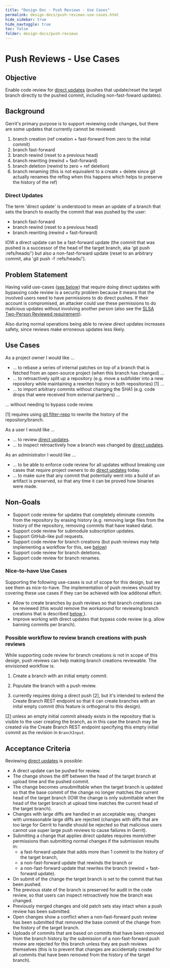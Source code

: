 ```yaml
---
title: "Design Doc - Push Reviews - Use Cases"
permalink: design-docs/push-reviews-use-cases.html
hide_sidebar: true
hide_navtoggle: true
toc: false
folder: design-docs/push-reviews
---
```


# Push Reviews - Use Cases

## <a id="objective">Objective

Enable code review for [direct updates](#direct-updates) (pushes that
update/reset the target branch directly to the pushed commit, including
non-fast-foward updates).

## <a id="background">Background

Gerrit's primary purpose is to support reviewing code changes, but there are
some updates that currently cannot be reviewed:

1. branch creation (ref creation + fast-forward from zero to the inital commit)
2. branch fast-forward
3. branch rewind (reset to a previous head)
4. branch rewriting (rewind + fast-forward)
5. branch deletion (rewind to zero + ref deletion)
6. branch renaming (this is not equivalent to a create + delete since git
   actually renames the reflog when this happens which helps to preserve the
   history of the ref)

### <a id="direct-updates">Direct Updates

The term 'direct update' is understood to mean an update of a branch that sets
the branch to exactly the commit that was pushed by the user:

* branch fast-forward
* branch rewind (reset to a previous head)
* branch rewriting (rewind + fast-forward)

IOW a direct update can be a fast-forward update (the commit that was pushed is
a successor of the head of the target branch, aka 'git push
<SHA1>:refs/heads/<branch>') but also a non-fast-forward update (reset to an
arbitrary commit, aka 'git push -f <SHA1>:refs/heads/<branch>').

## <a id="problem-statement">Problem Statement

Having valid use-cases ([see below](#use-cases)) that require doing direct
updates with bypassing code review is a security problem because it means that
the involved users need to have permissions to do direct pushes. If their
account is compromised, an attacker could use these permissions to do malicious
updates without involving another person (also see the
[SLSA](https://slsa.dev/spec/v0.1/levels#what-is-slsa) [Two-Person Reviewed
requirement](https://slsa.dev/spec/v0.1/requirements#two-person-reviewed)).

Also during normal operations being able to review direct updates increases
safety, since reviews make erroneous updates less likely.

## <a id="use-cases">Use Cases

As a project owner I would like ...

* ... to rebase a series of internal patches on top of a branch that is
  fetched from an open-source project (when this branch has changed) ...
* ... to retroactively split up a repository (e.g. move a subfolder into a new
  repository while maintaining a rewriten history in both repositories) [1] ...
* ... to import arbitrary commits without changing the SHA1 (e.g. code drops
  that were received from external partners) ...

... without needing to bypass code review.

[1] requires using [git filter-repo](https://github.com/newren/git-filter-repo/)
to rewrite the history of the repository/branch.

As a user I would like ...

* ... to review [direct updates](#direct-updates).
* ... to inspect retroactively how a branch was changed by [direct
  updates](#direct-updates).

As an administrator I would like ...

* ... to be able to enforce code review for all updates without breaking use
  cases that require project owners to do [direct updates](#direct-updates)
  today.
* ... to make sure that any commit that potentially went into a build of an
  artifact is preserved, so that any time it can be proved how binaries were
  made.

## <a id="non-goals">Non-Goals

* Support code review for updates that completely eliminate commits from the
  repository by erasing history (e.g. removing large files from the history of
  the repository, removing commits that have leaked data).
* Support code review for submodule subscription updates.
* Support GitHub-like pull requests.
* Support code review for branch creations (but push reviews may help
  implementing a workflow for this, see [below](how-to-review-branch-creations))
* Support code review for branch deletions.
* Support code review for branch renames.

### <a id="nice-to-have-use-cases">Nice-to-have Use Cases

Supporting the following use-cases is out of scope for this design, but we see
them as nice-to-have. The implementation of push reviews should try covering
these use cases if they can be achieved with low additonal effort.

* Allow to create branches by push reviews so that branch creations can be
  reviewed (this would remove the workaround for reviewing branch creations that
  is described [below ](#how-to-review-branch-creation)).
* Improve working with direct updates that bypass code review (e.g. allow
  banning commits per branch).

### <a id="how-to-review-branch-creation">Possible workflow to review branch creations with push reviews

While supporting code review for branch creations is not in scope of this
design, push reviews can help making branch creations reviewable. The envisioned
workflow is:

1. Create a branch with an initial empty commit.
2. Populate the branch with a push review.

1. currently requires doing a direct push [2], but it's intended to extend the
Create Branch REST endpoint so that it can create branches with an inital empty
commit (this feature is orthogonal to this design).

[2] unless an empty initial commit already exists in the repository that is
visible to the user creating the branch, as in this case the branch may be
created via the Create Branch REST endpoint specifying this empty initial commit
as the revision in `BranchInput`.

## <a id="acceptance-criteria">Acceptance Criteria

Reviewing [direct updates](#direct-updates) is possible:

* A direct update can be pushed for review.
* The change shows the diff between the head of the target branch at upload time
  and the pushed commit.
* The change becomes unsubmittable when the target branch is updated so that the
  base commit of the change no longer matches the current head of the target
  branch (IOW the change is only submittable when the head of the target branch
  at upload time matches the current head of the target branch).
* Changes with large diffs are handled in an acceptable way, changes with
  unreasonable large diffs are rejected (changes with diffs that are too large
  for Gerrit to handle should be rejected so that malicious users cannot use
  super large push reviews to cause failures in Gerrit).
* Submitting a change that applies direct updates requires more/other
  permissions than submitting normal changes if the submission results in:
    * a fast-forward update that adds more than 1 commit to the history of the
      target branch,
    * a non-fast-forward update that rewinds the branch or
    * a non-fast-forward update that rewrites the branch (rewind + fast-forward
      update).
* On submit of the change the target branch is set to the commit that has been
  pushed.
* The previous state of the branch is preserved for audit in the code review, so
  that users can inspect retroactively how the branch was changed.
* Previously merged changes and old patch sets stay intact when a push review
  has been submitted.
* Open changes show a conflict when a non-fast-forward push review has been
  submitted that removed the base commit of the change from the history of the
  target branch.
* Uploads of commits that are based on commits that have been removed from the
  branch history by the submission of a non-fast-forward push review are
  rejected for this branch unless they are push reviews themselves (this is to
  prevent that changes are accidentally created for all commits that have been
  removed from the history of the target branch).

